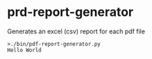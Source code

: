 # prd-report-generator

Generates an excel (csv) report for each pdf file





```
>./bin/pdf-report-generator.py
Hello World
```

